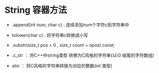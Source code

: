 # String 容器方法

- .append(int num, char c) :  连续添加num个字符c到字符串中
- tolower(char c) :  将字符串c转换成小写
- .substr(size_t pos = 0 , size_t count = npos) const;


- .c_str ： 将C++中string类型 转换为C风格的字符串(以\\0 结尾的字符数组)
- atoi ： 将C风格的字符串转换为对应的整数(int 类型)
